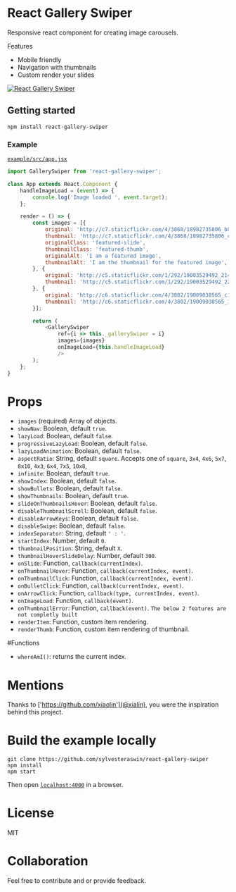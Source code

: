# React Gallery Swiper

Responsive react component for creating image carousels.

Features
* Mobile friendly
* Navigation with thumbnails
* Custom render your slides

[![React Gallery Swiper](https://img.youtube.com/vi/KTQ1Y8zFwt4/0.jpg)](https://www.youtube.com/watch?v=KTQ1Y8zFwt4)

## Getting started

```
npm install react-gallery-swiper
```

### Example
[`example/src/app.jsx`](https://github.com/sylvesteraswin/react-gallery-swiper/tree/master/example/src)
```js
import GallerySwiper from 'react-gallery-swiper';

class App extends React.Component {
    handleImageLoad = (event) => {
        console.log('Image loaded ', event.target);
    };

    render = () => {
        const images = [{
            original: 'http://c7.staticflickr.com/4/3868/18982735806_b80b024040_h.jpg',
            thumbnail: 'http://c7.staticflickr.com/4/3868/18982735806_cd60bcdb69_n.jpg',
            originalClass: 'featured-slide',
            thumbnailClass: 'featured-thumb',
            originalAlt: 'I am a featured image',
            thumbnailAlt: 'I am the thumbnail for the featured image',
        }, {
            original: 'http://c5.staticflickr.com/1/292/19003529492_214a7e3777_h.jpg',
            thumbnail: 'http://c5.staticflickr.com/1/292/19003529492_226031f2c1_n.jpg'
        }, {
            original: 'http://c6.staticflickr.com/4/3802/19009038565_c197845618_h.jpg',
            thumbnail: 'http://c6.staticflickr.com/4/3802/19009038565_17e2e21b22_n.jpg'
        }];

        return (
            <GallerySwiper
                ref={i => this._gallerySwiper = i}
                images={images}
                onImageLoad={this.handleImageLoad}
                />
        );
    };
}
```

# Props

* `images` (required) Array of objects.
* `showNav`: Boolean, default `true`.
* `lazyLoad`: Boolean, default `false`.
* `progressiveLazyLoad`: Boolean, default `false`.
* `lazyLoadAnimation`: Boolean, default `false`.
* `aspectRatio`: String, default `square`. Accepts one of  `square`, `3x4`, `4x6`, `5x7`, `8x10`, `4x3`, `6x4`, `7x5`, `10x8`,
* `infinite`: Boolean, default `true`.
* `showIndex`: Boolean, default `false`.
* `showBullets`: Boolean, default `false`.
* `showThumbnails`: Boolean, default `true`.
* `slideOnThumbnailsHover`: Boolean, default `false`.
* `disableThumbnailScroll`: Boolean, default `false`.
* `disableArrowKeys`: Boolean, default `false`.
* `disableSwipe`: Boolean, default `false`.
* `indexSeparator`: String, default `' : '`.
* `startIndex`: Number, default `0`.
* `thumbnailPosition`: String, default `X`.
* `thumbnailHoverSlideDelay`: Number, default `300`.
* `onSlide`: Function, `callback(currentIndex)`.
* `onThumbnailHover`: Function, `callback(currentIndex, event)`.
* `onThumbnailClick`: Function, `callback(currentIndex, event)`.
* `onBulletClick`: Function, `callback(currentIndex, event)`.
* `onArrowClick`: Function, `callback(type, currentIndex, event)`.
* `onImageLoad`: Function, `callback(event)`.
* `onThumbnailError`: Function, `callback(event)`.
`The below 2 features are not completly built`
* `renderItem`: Function, custom item rendering.
* `renderThumb`: Function, custom item rendering of thumbnail.

#Functions
* `whereAmI()`: returns the current index.

# Mentions
Thanks to ['https://github.com/xiaolin'](@xialin), you were the inspiration behind this project.

# Build the example locally
```
git clone https://github.com/sylvesteraswin/react-gallery-swiper
npm install
npm start
```

Then open [`localhost:4000`](http://localhost:4000) in a browser.

# License

MIT

# Collaboration
Feel free to contribute and or provide feedback.

